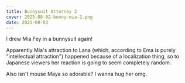 ```yaml
---
title: Bunnysuit Attorney 2
cover: 2025-08-02-bunny-mia-2.png
date: 2025-08-03
---
```

I drew Mia Fey in a bunnysuit again!

Apparently Mia's attraction to Lana (which, according to Ema is purely "intellectual attraction") happened because of a localization thing, so to Japanese viewers her reaction is going to seem completely random.

Also isn't mouse Maya so adorable? I wanna hug her omg.